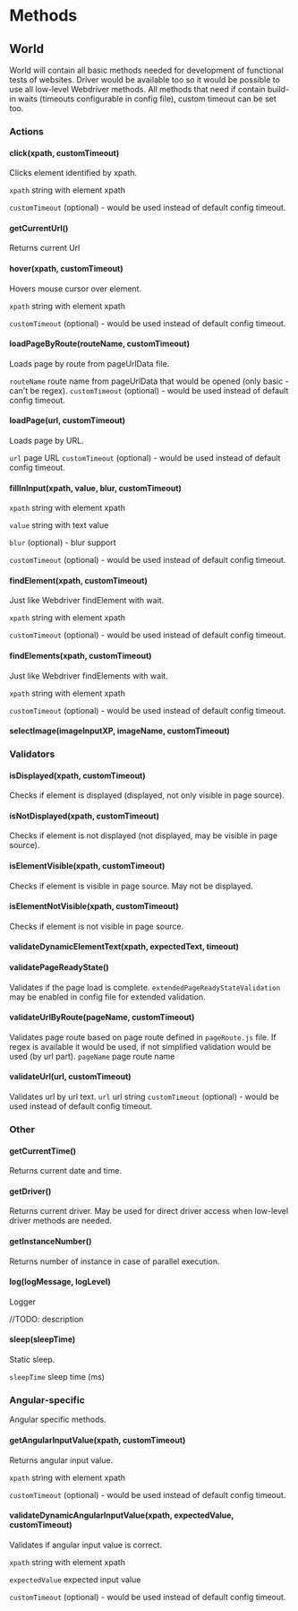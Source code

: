 # Methods

## World

World will contain all basic methods needed for development of functional tests of websites. Driver would be available too so it would be possible to use all low-level Webdriver methods. All methods that need if contain build-in waits (timeouts configurable in config file), custom timeout can be set too.

### Actions

#### click(xpath, customTimeout)
Clicks element identified by xpath.

`xpath` string with element xpath

`customTimeout` (optional) - would be used instead of default config timeout.

#### getCurrentUrl()
Returns current Url

#### hover(xpath, customTimeout)
Hovers mouse cursor over element.

`xpath` string with element xpath

`customTimeout` (optional) - would be used instead of default config timeout.

#### loadPageByRoute(routeName, customTimeout)
Loads page by route from pageUrlData file.

`routeName` route name from pageUrlData that would be opened (only basic - can't be regex).
`customTimeout` (optional) - would be used instead of default config timeout.

#### loadPage(url, customTimeout)
Loads page by URL.

`url` page URL
`customTimeout` (optional) - would be used instead of default config timeout.

#### fillInInput(xpath, value, blur, customTimeout)
`xpath` string with element xpath

`value` string with text value

`blur` (optional) - blur support

`customTimeout` (optional) - would be used instead of default config timeout.

#### findElement(xpath, customTimeout)
Just like Webdriver findElement with wait.

`xpath` string with element xpath

`customTimeout` (optional) - would be used instead of default config timeout.

#### findElements(xpath, customTimeout)
Just like Webdriver findElements with wait.

`xpath` string with element xpath

`customTimeout` (optional) - would be used instead of default config timeout.

#### selectImage(imageInputXP, imageName, customTimeout)

### Validators

#### isDisplayed(xpath, customTimeout)
Checks if element is displayed (displayed, not only visible in page source).

#### isNotDisplayed(xpath, customTimeout)
Checks if element is not displayed (not displayed, may be visible in page source).

#### isElementVisible(xpath, customTimeout)
Checks if element is visible in page source. May not be displayed.

#### isElementNotVisible(xpath, customTimeout)
Checks if element is not visible in page source.

#### validateDynamicElementText(xpath, expectedText, timeout)

#### validatePageReadyState()
Validates if the page load is complete. `extendedPageReadyStateValidation` may be enabled in config file for extended validation.

#### validateUrlByRoute(pageName, customTimeout)
Validates page route based on page route defined in `pageRoute.js` file. If regex is available it would be used, if not simplified validation would be used (by url part).
`pageName` page route name

#### validateUrl(url, customTimeout)
Validates url by url text.
`url` url string
`customTimeout` (optional) - would be used instead of default config timeout.

### Other

#### getCurrentTime()
Returns current date and time.

#### getDriver()
Returns current driver. May be used for direct driver access when low-level driver methods are needed.

#### getInstanceNumber()
Returns number of instance in case of parallel execution.

#### log(logMessage, logLevel)
Logger

//TODO: description

#### sleep(sleepTime)
Static sleep.

`sleepTime` sleep time (ms)

### Angular-specific
Angular specific methods.

#### getAngularInputValue(xpath, customTimeout)
Returns angular input value.

`xpath` string with element xpath

`customTimeout` (optional) - would be used instead of default config timeout.

#### validateDynamicAngularInputValue(xpath, expectedValue, customTimeout)
Validates if angular input value is correct.

`xpath` string with element xpath

`expectedValue` expected input value

`customTimeout` (optional) - would be used instead of default config timeout.

